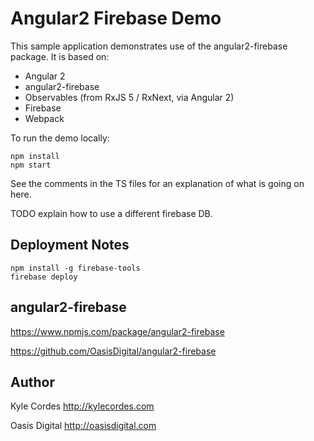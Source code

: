 # Angular2 Firebase Demo

This sample application demonstrates use of the angular2-firebase package.
It is based on:

* Angular 2
* angular2-firebase
* Observables (from RxJS 5 / RxNext, via Angular 2)
* Firebase
* Webpack

To run the demo locally:

```
npm install
npm start
```

See the comments in the TS files for an explanation of what is going on here.

TODO explain how to use a different firebase DB.

## Deployment Notes

```
npm install -g firebase-tools
firebase deploy
```

## angular2-firebase

https://www.npmjs.com/package/angular2-firebase

https://github.com/OasisDigital/angular2-firebase

## Author

Kyle Cordes http://kylecordes.com

Oasis Digital http://oasisdigital.com
